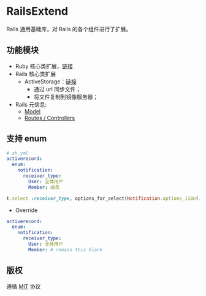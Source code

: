 # RailsExtend
Rails 通用基础库，对 Rails 的各个组件进行了扩展。

## 功能模块
* Ruby 核心类扩展，[链接](lib/rails_extend/core)
* Rails 核心类扩展
  * ActiveStorage：[链接](lib/rails_com/active_storage) 
    * 通过 url 同步文件；
    * 将文件复制到镜像服务器；
* Rails 元信息: 
  * [Model](lib/rails_extend/models.rb)
  * [Routes / Controllers](lib/rails_extend/routes)

## 支持 enum
```yaml
# zh.yml
activerecord:
  enum:
    notification:
      receiver_type:
        User: 全体用户
        Member: 成员
```

```ruby
t.select :receiver_type, options_for_select(Notification.options_i18n(:receiver_type))
```

* Override
```yaml
activerecord:
  enum:
    notification:
      receiver_type:
        User: 全体用户
        Member: # remain this blank
```


## 版权
遵循 [MIT](https://opensource.org/licenses/MIT) 协议
